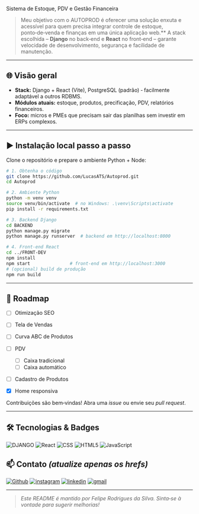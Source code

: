 Sistema de Estoque, PDV e Gestão Financeira

>Meu objetivo com o AUTOPROD é oferecer uma solução enxuta e acessível para quem precisa integrar controle de estoque, ponto‑de‑venda e finanças em uma única aplicação web.** A stack escolhida – **Django** no back‑end e **React** no front‑end – garante velocidade de desenvolvimento, segurança e facilidade de manutenção.

---

## 🌐 Visão geral

* **Stack:** Django + React (Vite), PostgreSQL (padrão) ‑ facilmente adaptável a outros RDBMS.
* **Módulos atuais:** estoque, produtos, precificação, PDV, relatórios financeiros.
* **Foco:** micros e PMEs que precisam sair das planilhas sem investir em ERPs complexos.



---

## ▶️ Instalação local passo a passo

Clone o repositório e prepare o ambiente Python + Node:

```bash
# 1. Obtenha o código
git clone https://github.com/LucasATS/Autoprod.git
cd Autoprod

# 2. Ambiente Python
python -m venv venv
source venv/bin/activate  # no Windows: .\venv\Scripts\activate
pip install -r requirements.txt

# 3. Backend Django
cd BACKEND
python manage.py migrate
python manage.py runserver  # backend em http://localhost:8000

# 4. Front‑end React
cd ../FRONT-DEV
npm install
npm start               # front‑end em http://localhost:3000
# (opcional) build de produção
npm run build
```

---

## 🎯 Roadmap

* [ ] Otimização SEO
* [ ] Tela de Vendas
* [ ] Curva ABC de Produtos
* [ ] PDV

  * [ ] Caixa tradicional
  * [ ] Caixa automático
* [ ] Cadastro de Produtos
* [x] Home responsiva

Contribuições são bem‑vindas! Abra uma *issue* ou envie seu *pull request*.

---

## 🛠️ Tecnologias & Badges

![DJANGO](https://img.shields.io/badge/Django-092E20?style=for-the-badge\&logo=django\&logoColor=white)
![React](https://img.shields.io/badge/React-20232A?style=for-the-badge\&logo=react\&logoColor=61DAFB)
![CSS](https://img.shields.io/badge/CSS3-1572B6?style=for-the-badge\&logo=css3\&logoColor=white)
![HTML5](https://img.shields.io/badge/HTML5-E34F26?style=for-the-badge\&logo=html5\&logoColor=white)
![JavaScript](https://img.shields.io/badge/JavaScript-323330?style=for-the-badge\&logo=javascript\&logoColor=F7DF1E)



## 📫 Contato *(atualize apenas os hrefs)*

<p align="left">
  <a href="https://github.com/felipersd8"><img src="https://img.shields.io/badge/GitHub-100000?style=for-the-badge&logo=github&logoColor=white" alt="Github"></a>
  <a href="https://www.instagram.com/felipe.rodriguesrsd/"><img src="https://img.shields.io/badge/Instagram-E4405F?style=for-the-badge&logo=instagram&logoColor=white" alt="instagram"></a>
  <a href="https://www.linkedin.com/in/feliperodriguesagile/"><img src="https://img.shields.io/badge/LinkedIn-0077B5?style=for-the-badge&logo=linkedin&logoColor=white" alt="linkedin"></a>
  <a href="mailto:inovartesistemaseti@gmail.com"><img src="https://img.shields.io/badge/Gmail-D14836?style=for-the-badge&logo=gmail&logoColor=white" alt="gmail"></a>
  

---

> *Este README é mantido por Felipe Rodrigues da Silva. Sinta‑se à vontade para sugerir melhorias!*
